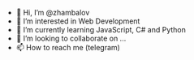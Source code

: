 - 👋 Hi, I’m @zhambalov
- 👀 I’m interested in Web Development
- 🌱 I’m currently learning JavaScript, C# and Python
- 💞️ I’m looking to collaborate on ...
- 📫 How to reach me (telegram)

<!---
zhambalov/zhambalov is a ✨ special ✨ repository because its `README.md` (this file) appears on your GitHub profile.
You can click the Preview link to take a look at your changes.
--->
